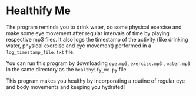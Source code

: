 # Healthify Me

The program reminds you to drink water, do some physical exercise and make some eye movement after regular intervals of time by playing respective mp3 files. It also logs the timestamp of the activity (like drinking water, physical exercise and eye movement) performed in a `log_timestamp_file.txt` file.

You can run this program by downloading `eye.mp3`, `exercise.mp3` , `water.mp3` in the same directory as the `healthyify_me.py` file

This program makes you healthy by incorporating a routine of regular eye and body movements and keeping you hydrated!